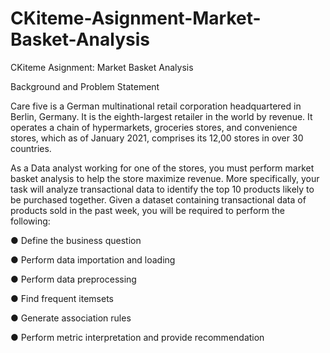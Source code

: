 # CKiteme-Asignment-Market-Basket-Analysis
CKiteme Asignment: Market Basket Analysis


Background and Problem Statement

Care five is a German multinational retail corporation headquartered in Berlin, Germany. It is the eighth-largest retailer in the world by revenue. It operates a chain of hypermarkets, groceries stores, and convenience stores, which as of January 2021, comprises its 12,00 stores in over 30 countries.

As a Data analyst working for one of the stores, you must perform market basket analysis to help the store maximize revenue. More specifically, your task will analyze transactional data to identify the top 10 products likely to be purchased together. Given a dataset containing transactional data of products sold in the past week, you will be required to perform the following:

● Define the business question

● Perform data importation and loading

● Perform data preprocessing

● Find frequent itemsets

● Generate association rules

● Perform metric interpretation and provide recommendation
